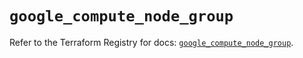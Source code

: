# `google_compute_node_group`

Refer to the Terraform Registry for docs: [`google_compute_node_group`](https://registry.terraform.io/providers/hashicorp/google/6.38.0/docs/resources/compute_node_group).

